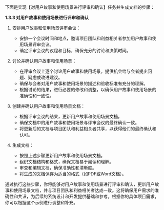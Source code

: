 下面是实现【对用户故事和使用场景进行评审和确认】任务并生成文档的步骤：

**1.3.3 对用户故事和使用场景进行评审和确认**

1. 安排用户故事和使用场景评审会议：

   - 安排一个会议时间和地点，邀请项目团队和利益相关者参加用户故事和使用场景评审会议。
   - 确定评审会议的议程和目标，确保充分的讨论和决策时间。

2. 讨论并确认用户故事和使用场景：

   - 在评审会议上逐个讨论用户故事和使用场景，提供机会给与会者提出问题、疑虑或改进建议。
   - 确保与会者对用户故事和使用场景的描述和验收标准有充分的理解。
   - 根据讨论的结果，进行必要的修改和调整，以确保用户故事和使用场景的准确性和一致性。

3. 创建并确认用户故事和使用场景文档：

   - 根据评审会议的结果，更新用户故事和使用场景文档。
   - 确保文档中的用户故事和使用场景与评审会议的最终确认一致。
   - 将更新后的文档与项目团队和利益相关者共享，以获得他们的最终确认和认可。

4. 生成文档：

   - 按照上述步骤更新用户故事和使用场景文档。
   - 组织文档结构和格式，确保文档易于阅读和理解。
   - 审查和编辑文档，确保准确性和清晰度。
   - 将生成的文档保存为适当的格式（如PDF或Word文档）。

通过执行这些步骤，你将能够对用户故事和使用场景进行评审和确认，更新用户故事和使用场景文档，并与项目团队和利益相关者达成一致。这将确保用户需求的准确性和共识，为后续的系统设计和开发提供基础和参考。根据你的具体项目需求，你可以根据这个示例进行调整和补充。
